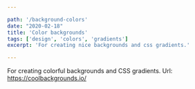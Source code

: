 ```yaml
---

path: '/background-colors'
date: "2020-02-18"
title: 'Color backgrounds'
tags: ['design', 'colors', 'gradients']
excerpt: 'For creating nice backgrounds and css gradients.'

---
```


For creating colorful backgrounds and CSS gradients.
Url: https://coolbackgrounds.io/
